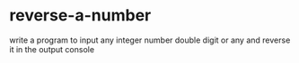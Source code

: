 # reverse-a-number
write a program to input any integer number double digit or any and reverse it in the output console
